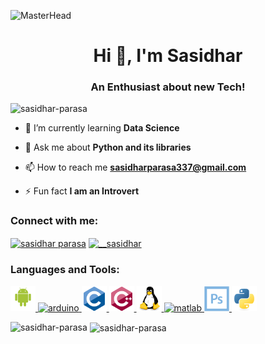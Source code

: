 ![MasterHead](https://media-exp1.licdn.com/dms/image/C4E16AQGk8UnYgH0fpg/profile-displaybackgroundimage-shrink_350_1400/0/1631025022032?e=1636588800&v=beta&t=UN629TLNlxsje43rZeq6IODowINSSUnb3VmG86jshm8)
<h1 align="center">Hi 👋, I'm Sasidhar</h1>
<h3 align="center">An Enthusiast about new Tech!</h3>

<p align="left"> <img src="https://komarev.com/ghpvc/?username=sasidhar-parasa&label=Profile%20views&color=0e75b6&style=flat" alt="sasidhar-parasa" /> </p>

- 🌱 I’m currently learning **Data Science**

- 💬 Ask me about **Python and its libraries**

- 📫 How to reach me **sasidharparasa337@gmail.com**

- ⚡ Fun fact **I am an Introvert**

<h3 align="left">Connect with me:</h3>
<p align="left">
<a href="https://www.linkedin.com/in/sasidhar-parasa-085b271b8/" target="blank"><img align="center" src="https://raw.githubusercontent.com/rahuldkjain/github-profile-readme-generator/master/src/images/icons/Social/linked-in-alt.svg" alt="sasidhar parasa" height="30" width="40" /></a>
<a href="https://www.instagram.com/___sasidhar?r=nametag"><img align="center" src="https://raw.githubusercontent.com/rahuldkjain/github-profile-readme-generator/master/src/images/icons/Social/instagram.svg" alt="__sasidhar" height="30" width="40" /></a>
</p>

<h3 align="left">Languages and Tools:</h3>
<p align="left"> <a href="https://developer.android.com" target="_blank"> <img src="https://raw.githubusercontent.com/devicons/devicon/master/icons/android/android-original-wordmark.svg" alt="android" width="40" height="40"/> </a> <a href="https://www.arduino.cc/" target="_blank"> <img src="https://cdn.worldvectorlogo.com/logos/arduino-1.svg" alt="arduino" width="40" height="40"/> </a> <a href="https://www.cprogramming.com/" target="_blank"> <img src="https://raw.githubusercontent.com/devicons/devicon/master/icons/c/c-original.svg" alt="c" width="40" height="40"/> </a> <a href="https://www.w3schools.com/cpp/" target="_blank"> <img src="https://raw.githubusercontent.com/devicons/devicon/master/icons/cplusplus/cplusplus-original.svg" alt="cplusplus" width="40" height="40"/> </a> <a href="https://www.linux.org/" target="_blank"> <img src="https://raw.githubusercontent.com/devicons/devicon/master/icons/linux/linux-original.svg" alt="linux" width="40" height="40"/> </a> <a href="https://www.mathworks.com/" target="_blank"> <img src="https://upload.wikimedia.org/wikipedia/commons/2/21/Matlab_Logo.png" alt="matlab" width="40" height="40"/> </a> <a href="https://www.photoshop.com/en" target="_blank"> <img src="https://raw.githubusercontent.com/devicons/devicon/master/icons/photoshop/photoshop-line.svg" alt="photoshop" width="40" height="40"/> </a> <a href="https://www.python.org" target="_blank"> <img src="https://raw.githubusercontent.com/devicons/devicon/master/icons/python/python-original.svg" alt="python" width="40" height="40"/> </a> </p>

<p><img align="left" src="https://github-readme-stats.vercel.app/api/top-langs?username=sasidhar-parasa&show_icons=true&locale=en&layout=compact" alt="sasidhar-parasa" /></p>

<p>&nbsp;<img align="center" src="https://github-readme-stats.vercel.app/api?username=sasidhar-parasa&show_icons=true&locale=en" alt="sasidhar-parasa" /></p>
